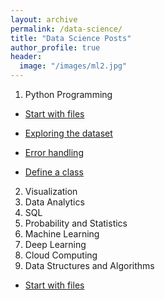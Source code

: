 ```yaml
---
layout: archive
permalink: /data-science/
title: "Data Science Posts"
author_profile: true
header:
  image: "/images/ml2.jpg"
---
```

1. Python Programming
* [Start with files](2018-04-19-python01.md)
+ [Exploring the dataset](https://github.com/tylercx62/python_programming/blob/master/ExploringTheDataset.ipynb)
- [Error handling](https://github.com/tylercx62/python_programming/blob/master/ErrorHandling.ipynb)
* [Define a class](https://github.com/tylercx62/python_programming/blob/master/DefineClass.ipynb)
2. Visualization
3. Data Analytics
4. SQL
5. Probability and Statistics
6. Machine Learning
7. Deep Learning
8. Cloud Computing
9. Data Structures and Algorithms
* [Start with files](/about/)
